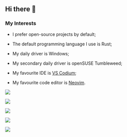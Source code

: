 ## Hi there 👋

### My Interests

- I prefer open-source projects by default;

- The default programming language I use is Rust;

- My daily driver is Windows;

- My secondary daily driver is openSUSE Tumbleweed;

- My favourite IDE is [VS Codium](https://vscodium.com/);

- My favourite code editor is [Neovim](https://github.com/neovim/neovim/wiki/Installing-Neovim).



![](https://github-profile-summary-cards.vercel.app/api/cards/profile-details?username=simonsan&theme=github_dark)

![](https://github-profile-summary-cards.vercel.app/api/cards/repos-per-language?username=simonsan&theme=github_dark)

![](https://github-profile-summary-cards.vercel.app/api/cards/most-commit-language?username=simonsan&theme=github_dark)

![](https://github-profile-summary-cards.vercel.app/api/cards/stats?username=simonsan&theme=github_dark)

![](https://github-profile-summary-cards.vercel.app/api/cards/productive-time?username=simonsan&theme=github_dark)



<!--
**simonsan/simonsan** is a ✨ _special_ ✨ repository because its `README.md` (this file) appears on your GitHub profile.

Here are some ideas to get you started:

- 🔭 I’m currently working on ...
- 🌱 I’m currently learning ...
- 👯 I’m looking to collaborate on ...
- 🤔 I’m looking for help with ...
- 💬 Ask me about ...
- 📫 How to reach me: ...
- 😄 Pronouns: ...
- ⚡ Fun fact: ...
-->
